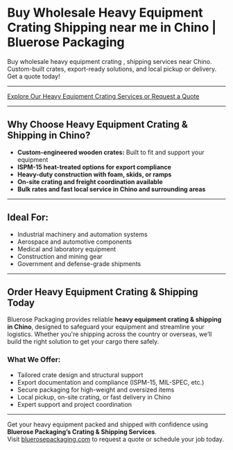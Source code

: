 # Buy Wholesale Heavy Equipment Crating Shipping near me in Chino | Bluerose Packaging 

Buy wholesale heavy equipment crating , shipping services near Chino. Custom-built crates, export-ready solutions, and local pickup or delivery. Get a quote today!

---

[Explore Our Heavy Equipment Crating Services or Request a Quote](https://www.bluerosepackaging.com/location/chino/)

---

## Why Choose Heavy Equipment Crating & Shipping in Chino?

- **Custom-engineered wooden crates:** Built to fit and support your equipment  
- **ISPM-15 heat-treated options for export compliance**  
- **Heavy-duty construction with foam, skids, or ramps**  
- **On-site crating and freight coordination available**  
- **Bulk rates and fast local service in Chino and surrounding areas**

---

## Ideal For:

- Industrial machinery and automation systems  
- Aerospace and automotive components  
- Medical and laboratory equipment  
- Construction and mining gear  
- Government and defense-grade shipments

---

## Order Heavy Equipment Crating & Shipping Today

Bluerose Packaging provides reliable **heavy equipment crating & shipping in Chino**, designed to safeguard your equipment and streamline your logistics. Whether you're shipping across the country or overseas, we’ll build the right solution to get your cargo there safely.

### What We Offer:

- Tailored crate design and structural support  
- Export documentation and compliance (ISPM-15, MIL-SPEC, etc.)  
- Secure packaging for high-weight and oversized items  
- Local pickup, on-site crating, or fast delivery in Chino  
- Expert support and project coordination

---

Get your heavy equipment packed and shipped with confidence using **Bluerose Packaging’s Crating & Shipping Services**.  
Visit [bluerosepackaging.com](https://www.bluerosepackaging.com/product-category/shipping-crates/) to request a quote or schedule your job today.

